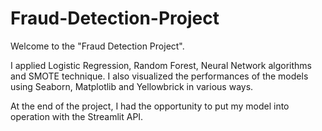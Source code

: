 # Fraud-Detection-Project

Welcome to the "Fraud Detection Project".

I applied Logistic Regression, Random Forest, Neural Network algorithms and SMOTE technique. I also visualized the performances of the models using Seaborn, Matplotlib and Yellowbrick in various ways.

At the end of the project, I had the opportunity to put my model into operation with the Streamlit API.

